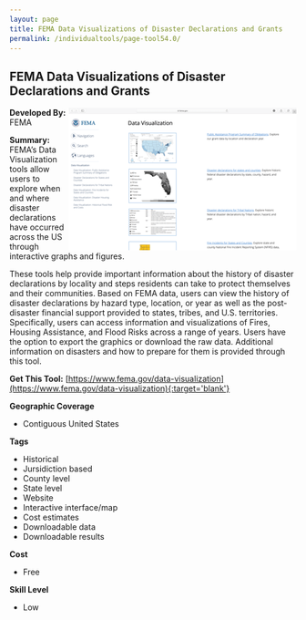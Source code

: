 ```yaml
---
layout: page
title: FEMA Data Visualizations of Disaster Declarations and Grants
permalink: /individualtools/page-tool54.0/
---
```

## FEMA Data Visualizations of Disaster Declarations and Grants

<img src="/images/scaled_250_400/TOOLID_54.0_ScreenCapture-1.png" style="max-height:250px;max-width:400;" align="right"/>

**Developed By:** FEMA

**Summary:** FEMA’s Data Visualization tools allow users to explore when and where disaster declarations have occurred across the US through interactive graphs and figures. 

These tools help provide important information about the history of disaster declarations by locality and steps residents can take to protect themselves and their communities. Based on FEMA data, users can view the history of disaster declarations by hazard type, location, or year as well as the post-disaster financial support provided to states, tribes, and U.S. territories. Specifically, users can access information and visualizations of Fires, Housing Assistance, and Flood Risks across a range of years. Users have the option to export the graphics or download the raw data. Additional information on disasters and how to prepare for them is provided through this tool. 

**Get This Tool:** [https://www.fema.gov/data-visualization](https://www.fema.gov/data-visualization){:target='blank'}

**Geographic Coverage**

* Contiguous United States

**Tags**

*  Historical
*  Jursidiction based
*  County level
*  State level
*  Website
*  Interactive interface/map
*  Cost estimates
*  Downloadable data
*  Downloadable results

**Cost**

* Free

**Skill Level**

* Low
